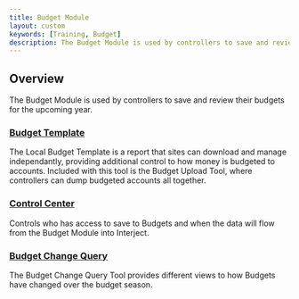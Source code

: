 ```yaml
---
title: Budget Module
layout: custom
keywords: [Training, Budget]
description: The Budget Module is used by controllers to save and review their budgets for the upcoming year.
---
```


## Overview

The Budget Module is used by controllers to save and review their budgets for the upcoming year.

### [ Budget Template ](/bApps/InterjectTraining/Budget/BudgetTemplateSummary.html)

The Local Budget Template is a report that sites can download and manage independantly, providing additional control to how money is budgeted to accounts. Included with this tool is the Budget Upload Tool, where controllers can dump budgeted accounts all together.

### [ Control Center ](/bApps/InterjectTraining/Budget/ControlCenterSummary.html)

Controls who has access to save to Budgets and when the data will flow from the Budget Module into Interject.

### [ Budget Change Query ](/bApps/InterjectTraining/Budget/BudgetChangeQuerySummary.html)

The Budget Change Query Tool provides different views to how Budgets have changed over the budget season.
